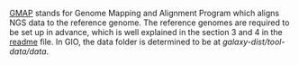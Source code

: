 [GMAP](http://research-pub.gene.com/gmap/) stands for Genome Mapping and Alignment Program which aligns NGS data to the reference genome. The reference genomes are required to be set up in advance,
which is well explained in the section 3 and 4 in the [readme](http://research-pub.gene.com/gmap/src/README) file. In GIO, the data folder is determined to be at _galaxy-dist/tool-data/data_.